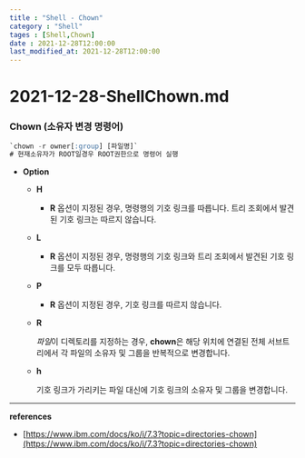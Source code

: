 ```yaml
---
title : "Shell - Chown"
category : "Shell"
tages : [Shell,Chown]
date : 2021-12-28T12:00:00
last_modified_at: 2021-12-28T12:00:00
---
```



# 2021-12-28-ShellChown.md

### Chown (소유자 변경 명령어)

```sql
`chown -r owner[:group] [파일명]`
# 현재소유자가 ROOT일경우 ROOT권한으로 명령어 실행
```

- **Option**
    - **H**
        
        - **R** 옵션이 지정된 경우, 명령행의 기호 링크를 따릅니다. 트리 조회에서 발견된 기호 링크는 따르지 않습니다.
    - **L**
        
        - **R** 옵션이 지정된 경우, 명령행의 기호 링크와 트리 조회에서 발견된 기호 링크를 모두 따릅니다.
    - **P**
        
        - **R** 옵션이 지정된 경우, 기호 링크를 따르지 않습니다.
    - **R**
      
        *파일*이 디렉토리를 지정하는 경우, **chown**은 해당 위치에 연결된 전체 서브트리에서 각 파일의 소유자 및 그룹을 반복적으로 변경합니다.
        
    - **h**
      
        기호 링크가 가리키는 파일 대신에 기호 링크의 소유자 및 그룹을 변경합니다.
        

---

**references**

- [https://www.ibm.com/docs/ko/i/7.3?topic=directories-chown](https://www.ibm.com/docs/ko/i/7.3?topic=directories-chown)